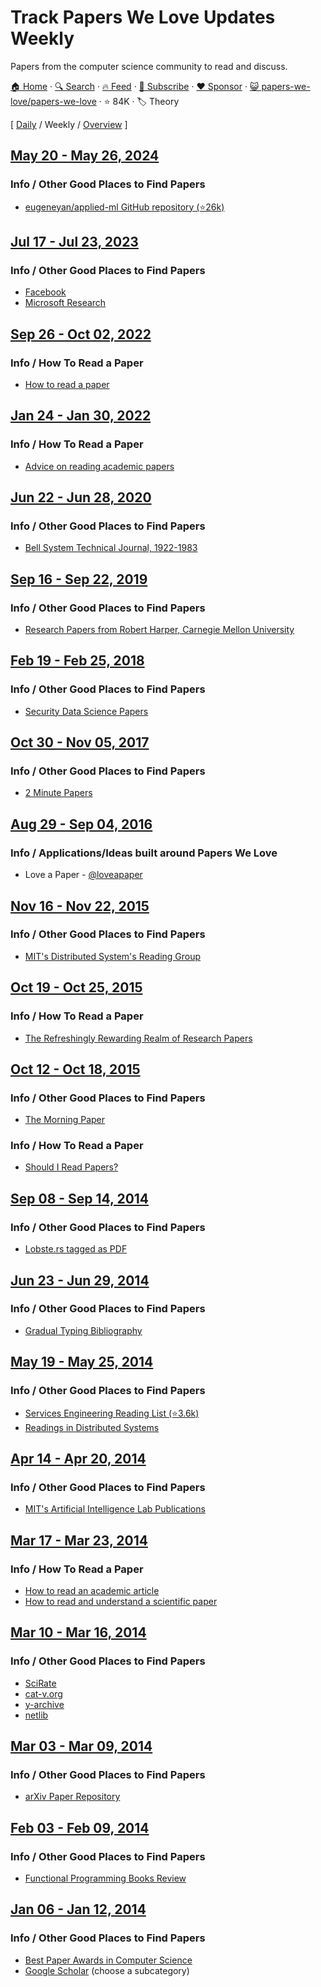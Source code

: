 # Track Papers We Love Updates Weekly

Papers from the computer science community to read and discuss.

[🏠 Home](/README.md) · [🔍 Search](https://www.trackawesomelist.com/search/) · [🔥 Feed](https://www.trackawesomelist.com/papers-we-love/papers-we-love/week/rss.xml) · [📮 Subscribe](https://trackawesomelist.us17.list-manage.com/subscribe?u=d2f0117aa829c83a63ec63c2f&id=36a103854c) · [❤️  Sponsor](https://github.com/sponsors/theowenyoung) · [😺 papers-we-love/papers-we-love](https://github.com/papers-we-love/papers-we-love) · ⭐ 84K · 🏷️ Theory

[ [Daily](/content/papers-we-love/papers-we-love/README.md) / Weekly / [Overview](/content/papers-we-love/papers-we-love/readme/README.md) ]

## [May 20 - May 26, 2024](/content/2024/21/README.md)

### Info / Other Good Places to Find Papers

*   [eugeneyan/applied-ml GitHub repository (⭐26k)](https://github.com/eugeneyan/applied-ml)

## [Jul 17 - Jul 23, 2023](/content/2023/29/README.md)

### Info / Other Good Places to Find Papers

*   [Facebook](https://research.facebook.com/publications/)
*   [Microsoft Research](https://www.microsoft.com/en-us/research/publications/)

## [Sep 26 - Oct 02, 2022](/content/2022/39/README.md)

### Info / How To Read a Paper

*   [How to read a paper](http://ccr.sigcomm.org/online/files/p83-keshavA.pdf)

## [Jan 24 - Jan 30, 2022](/content/2022/4/README.md)

### Info / How To Read a Paper

*   [Advice on reading academic papers](https://userpages.umbc.edu/~akmassey/posts/2012-02-15-advice-on-reading-academic-papers.html)

## [Jun 22 - Jun 28, 2020](/content/2020/25/README.md)

### Info / Other Good Places to Find Papers

*   [Bell System Technical Journal, 1922-1983](https://www.bell-labs.com/our-research/technical-journal/)

## [Sep 16 - Sep 22, 2019](/content/2019/37/README.md)

### Info / Other Good Places to Find Papers

*   [Research Papers from Robert Harper, Carnegie Mellon University](https://www.cs.cmu.edu/~rwh/papers/index.html)

## [Feb 19 - Feb 25, 2018](/content/2018/8/README.md)

### Info / Other Good Places to Find Papers

*   [Security Data Science Papers](http://www.covert.io/the-definitive-security-datascience-and-machinelearning-guide/)

## [Oct 30 - Nov 05, 2017](/content/2017/44/README.md)

### Info / Other Good Places to Find Papers

*   [2 Minute Papers](https://www.youtube.com/user/keeroyz)

## [Aug 29 - Sep 04, 2016](/content/2016/35/README.md)

### Info / Applications/Ideas built around Papers We Love

*   Love a Paper - [@loveapaper](https://twitter.com/loveapaper)

## [Nov 16 - Nov 22, 2015](/content/2015/46/README.md)

### Info / Other Good Places to Find Papers

*   [MIT's Distributed System's Reading Group](http://dsrg.pdos.csail.mit.edu/)

## [Oct 19 - Oct 25, 2015](/content/2015/42/README.md)

### Info / How To Read a Paper

*   [The Refreshingly Rewarding Realm of Research Papers](https://www.youtube.com/watch?v=8eRx5Wo3xYA)

## [Oct 12 - Oct 18, 2015](/content/2015/41/README.md)

### Info / Other Good Places to Find Papers

*   [The Morning Paper](http://blog.acolyer.org/)

### Info / How To Read a Paper

*   [Should I Read Papers?](http://michaelrbernste.in/2014/10/21/should-i-read-papers.html)

## [Sep 08 - Sep 14, 2014](/content/2014/36/README.md)

### Info / Other Good Places to Find Papers

*   [Lobste.rs tagged as PDF](https://lobste.rs/t/pdf)

## [Jun 23 - Jun 29, 2014](/content/2014/25/README.md)

### Info / Other Good Places to Find Papers

*   [Gradual Typing Bibliography](http://samth.github.io/gradual-typing-bib/)

## [May 19 - May 25, 2014](/content/2014/20/README.md)

### Info / Other Good Places to Find Papers

*   [Services Engineering Reading List (⭐3.6k)](https://github.com/mmcgrana/services-engineering)
*   [Readings in Distributed Systems](http://christophermeiklejohn.com/distributed/systems/2013/07/12/readings-in-distributed-systems.html)

## [Apr 14 - Apr 20, 2014](/content/2014/15/README.md)

### Info / Other Good Places to Find Papers

*   [MIT's Artificial Intelligence Lab Publications](http://dspace.mit.edu/handle/1721.1/39813)

## [Mar 17 - Mar 23, 2014](/content/2014/11/README.md)

### Info / How To Read a Paper

*   [How to read an academic article](http://organizationsandmarkets.com/2010/08/31/how-to-read-an-academic-article/)
*   [How to read and understand a scientific paper](http://violentmetaphors.com/2013/08/25/how-to-read-and-understand-a-scientific-paper-2/)

## [Mar 10 - Mar 16, 2014](/content/2014/10/README.md)

### Info / Other Good Places to Find Papers

*   [SciRate](https://scirate.com/)
*   [cat-v.org](http://doc.cat-v.org/)
*   [y-archive](http://yarchive.net/comp/index.html)
*   [netlib](http://www.netlib.org/)

## [Mar 03 - Mar 09, 2014](/content/2014/9/README.md)

### Info / Other Good Places to Find Papers

*   [arXiv Paper Repository](http://arxiv.org/)

## [Feb 03 - Feb 09, 2014](/content/2014/5/README.md)

### Info / Other Good Places to Find Papers

*   [Functional Programming Books Review](http://alexott.net/en/fp/books/)

## [Jan 06 - Jan 12, 2014](/content/2014/1/README.md)

### Info / Other Good Places to Find Papers

*   [Best Paper Awards in Computer Science](http://jeffhuang.com/best_paper_awards.html)
*   [Google Scholar](http://scholar.google.com/citations?view_op=top_venues\&hl=en\&vq=eng) (choose a subcategory)